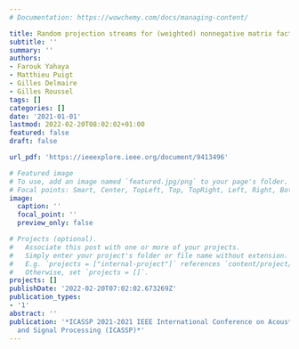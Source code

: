 ```yaml
---
# Documentation: https://wowchemy.com/docs/managing-content/

title: Random projection streams for (weighted) nonnegative matrix factorization
subtitle: ''
summary: ''
authors:
- Farouk Yahaya
- Matthieu Puigt
- Gilles Delmaire
- Gilles Roussel
tags: []
categories: []
date: '2021-01-01'
lastmod: 2022-02-20T08:02:02+01:00
featured: false
draft: false

url_pdf: 'https://ieeexplore.ieee.org/document/9413496'

# Featured image
# To use, add an image named `featured.jpg/png` to your page's folder.
# Focal points: Smart, Center, TopLeft, Top, TopRight, Left, Right, BottomLeft, Bottom, BottomRight.
image:
  caption: ''
  focal_point: ''
  preview_only: false

# Projects (optional).
#   Associate this post with one or more of your projects.
#   Simply enter your project's folder or file name without extension.
#   E.g. `projects = ["internal-project"]` references `content/project/deep-learning/index.md`.
#   Otherwise, set `projects = []`.
projects: []
publishDate: '2022-02-20T07:02:02.673269Z'
publication_types:
- '1'
abstract: ''
publication: '*ICASSP 2021-2021 IEEE International Conference on Acoustics, Speech
  and Signal Processing (ICASSP)*'
---
```

